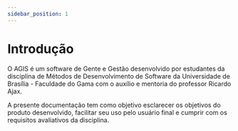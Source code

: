 ```yaml
---
sidebar_position: 1
---
```


# Introdução

O AGIS é um software de Gente e Gestão desenvolvido por estudantes da disciplina de Métodos de Desenvolvimento de Software da Universidade de Brasília - Faculdade do Gama com o auxílio e mentoria do professor Ricardo Ajax.

A presente documentação tem como objetivo esclarecer os objetivos do produto desenvolvido, facilitar seu uso pelo usuário final e cumprir com os requisitos avaliativos da disciplina.
